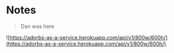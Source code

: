 # Notes

> Dan was here

![https://adorbs-as-a-service.herokuapp.com/api/v1/800w/600h/](https://adorbs-as-a-service.herokuapp.com/api/v1/800w/600h/)
